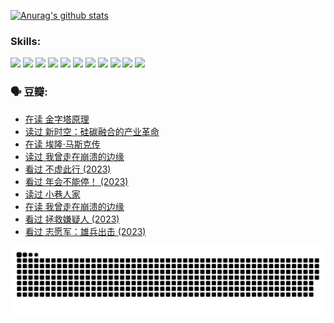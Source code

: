 
[![Anurag's github stats](https://github-readme-stats.vercel.app/api?username=w940853815)](https://github.com/anuraghazra/github-readme-stats)

### Skills:

<code><img height="32" src="https://cdn.jsdelivr.net/npm/simple-icons@v5/icons/python.svg"></code>
<code><img height="32" src="https://cdn.jsdelivr.net/npm/simple-icons@v5/icons/javascript.svg"></code>
<code><img height="32" src="https://cdn.jsdelivr.net/npm/simple-icons@v5/icons/django.svg"></code>
<code><img height="32" src="https://cdn.jsdelivr.net/npm/simple-icons@v5/icons/flask.svg"></code>
<code><img height="32" src="https://cdn.jsdelivr.net/npm/simple-icons@v5/icons/vuetify.svg"></code>
<code><img height="32" src="https://cdn.jsdelivr.net/npm/simple-icons@v5/icons/git.svg"></code>
<code><img height="32" src="https://cdn.jsdelivr.net/npm/simple-icons@v5/icons/docker.svg"></code>
<code><img height="32" src="https://cdn.jsdelivr.net/npm/simple-icons@v5/icons/postgresql.svg"></code>
<code><img height="32" src="https://cdn.jsdelivr.net/npm/simple-icons@v5/icons/elasticsearch.svg"></code>
<code><img height="32" src="https://cdn.jsdelivr.net/npm/simple-icons@v5/icons/macos.svg"></code>
<code><img height="32" src="https://cdn.jsdelivr.net/npm/simple-icons@v5/icons/linux.svg"></code>

### 🗣 豆瓣:

<!-- DOUBAN-ACTIVITIES:START -->
- [在读 金字塔原理](https://www.douban.com/people/136069238/status/4507497587/?_i=06645536)
- [读过 新时空：硅碳融合的产业革命](https://www.douban.com/people/136069238/status/4506659177/?_i=06645536)
- [在读 埃隆·马斯克传](https://www.douban.com/people/136069238/status/4500417190/?_i=06645536)
- [读过 我曾走在崩溃的边缘](https://www.douban.com/people/136069238/status/4500416754/?_i=06645536)
- [看过 不虚此行‎ (2023)](https://www.douban.com/people/136069238/status/4499973052/?_i=06645536)
- [看过 年会不能停！‎ (2023)](https://www.douban.com/people/136069238/status/4498582002/?_i=06645536)
- [读过 小巷人家](https://www.douban.com/people/136069238/status/4489290935/?_i=06645536)
- [在读 我曾走在崩溃的边缘](https://www.douban.com/people/136069238/status/4489290559/?_i=06645536)
- [看过 拯救嫌疑人‎ (2023)](https://www.douban.com/people/136069238/status/4477421513/?_i=06645536)
- [看过 志愿军：雄兵出击‎ (2023)](https://www.douban.com/people/136069238/status/4465247367/?_i=06645536)
<!-- DOUBAN-ACTIVITIES:END -->


![Snake animation](https://raw.githubusercontent.com/w940853815/w940853815/output/github-contribution-grid-snake.svg)

<!--
**w940853815/w940853815** is a ✨ _special_ ✨ repository because its `README.md` (this file) appears on your GitHub profile.

Here are some ideas to get you started:

- 🔭 I’m currently working on ...
- 🌱 I’m currently learning ...
- 👯 I’m looking to collaborate on ...
- 🤔 I’m looking for help with ...
- 💬 Ask me about ...
- 📫 How to reach me: ...
- 😄 Pronouns: ...
- ⚡ Fun fact: ...
-->
